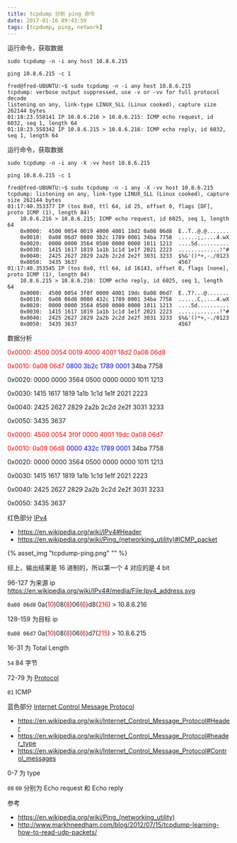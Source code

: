 ```yaml
---
title: tcpdump 分析 ping 命令
date: 2017-01-16 09:43:59
tags: [tcpdump, ping, network]
---
```



运行命令，获取数据

`sudo tcpdump -n -i any host 10.8.6.215`

`ping 10.8.6.215 -c 1`


<!--more-->


```
fred@fred-UBUNTU:~$ sudo tcpdump -n -i any host 10.8.6.215
tcpdump: verbose output suppressed, use -v or -vv for full protocol decode
listening on any, link-type LINUX_SLL (Linux cooked), capture size 262144 bytes
01:18:23.558141 IP 10.8.6.216 > 10.8.6.215: ICMP echo request, id 6032, seq 1, length 64
01:18:23.558342 IP 10.8.6.215 > 10.8.6.216: ICMP echo reply, id 6032, seq 1, length 64
```

运行命令，获取数据

`sudo tcpdump -n -i any -X -vv host 10.8.6.215`

`ping 10.8.6.215 -c 1`


```
fred@fred-UBUNTU:~$ sudo tcpdump -n -i any -X -vv host 10.8.6.215
tcpdump: listening on any, link-type LINUX_SLL (Linux cooked), capture size 262144 bytes
01:17:40.353377 IP (tos 0x0, ttl 64, id 25, offset 0, flags [DF], proto ICMP (1), length 84)
    10.8.6.216 > 10.8.6.215: ICMP echo request, id 6025, seq 1, length 64
	0x0000:  4500 0054 0019 4000 4001 18d2 0a08 06d8  E..T..@.@.......
	0x0010:  0a08 06d7 0800 3b2c 1789 0001 34ba 7758  ......;,....4.wX
	0x0020:  0000 0000 3564 0500 0000 0000 1011 1213  ....5d..........
	0x0030:  1415 1617 1819 1a1b 1c1d 1e1f 2021 2223  .............!"#
	0x0040:  2425 2627 2829 2a2b 2c2d 2e2f 3031 3233  $%&'()*+,-./0123
	0x0050:  3435 3637                                4567
01:17:40.353545 IP (tos 0x0, ttl 64, id 16143, offset 0, flags [none], proto ICMP (1), length 84)
    10.8.6.215 > 10.8.6.216: ICMP echo reply, id 6025, seq 1, length 64
	0x0000:  4500 0054 3f0f 0000 4001 19dc 0a08 06d7  E..T?...@.......
	0x0010:  0a08 06d8 0000 432c 1789 0001 34ba 7758  ......C,....4.wX
	0x0020:  0000 0000 3564 0500 0000 0000 1011 1213  ....5d..........
	0x0030:  1415 1617 1819 1a1b 1c1d 1e1f 2021 2223  .............!"#
	0x0040:  2425 2627 2829 2a2b 2c2d 2e2f 3031 3233  $%&'()*+,-./0123
	0x0050:  3435 3637                                4567
```

数据分析

<span style="color:red"> 0x0000:  4500 0054 0019 4000 4001 18d2 0a08 06d8</span>

<span style="color:red"> 0x0010:  0a08 06d7 </span> <span style="color:blue"> 0800 3b2c 1789 0001 </span> 34ba 7758

0x0020:  0000 0000 3564 0500 0000 0000 1011 1213

0x0030:  1415 1617 1819 1a1b 1c1d 1e1f 2021 2223

0x0040:  2425 2627 2829 2a2b 2c2d 2e2f 3031 3233

0x0050:  3435 3637
                 
                 
                 
<span style="color:red">0x0000:  4500 0054 3f0f 0000 4001 19dc 0a08 06d7 </span>

<span style="color:red"> 0x0010:  0a08 06d8 </span> <span style="color:blue"> 0000 432c 1789 0001 </span> 34ba 7758

0x0020:  0000 0000 3564 0500 0000 0000 1011 1213

0x0030:  1415 1617 1819 1a1b 1c1d 1e1f 2021 2223

0x0040:  2425 2627 2829 2a2b 2c2d 2e2f 3031 3233

0x0050:  3435 3637


红色部分 [IPv4](https://en.wikipedia.org/wiki/IPv4)


* <https://en.wikipedia.org/wiki/IPv4#Header>
* <https://en.wikipedia.org/wiki/Ping_(networking_utility)#ICMP_packet>



{% asset_img "tcpdump-ping.png" "" %}



综上，输出结果是 16 进制的，所以第一个 4 对应的是 4 bit


96-127 为来源 ip <https://en.wikipedia.org/wiki/IPv4#/media/File:Ipv4_address.svg>

`0a08 06d8` 0a(<span style="color:red">10</span>)08(<span style="color:red">8</span>)06(<span style="color:red">6</span>)d8(<span style="color:red">216</span>) > 10.8.6.216 

128-159 为目标 ip

`0a08 06d7` 0a(<span style="color:red">10</span>)08(<span style="color:red">8</span>)06(<span style="color:red">6</span>)d7(<span style="color:red">215</span>) > 10.8.6.215

16-31 为 Total Length

`54` 84 字节


72-79 为 [Protocol](https://en.wikipedia.org/wiki/List_of_IP_protocol_numbers)

`01` ICMP


蓝色部分 [Internet Control Message Protocol](https://en.wikipedia.org/wiki/Internet_Control_Message_Protocol)

* <https://en.wikipedia.org/wiki/Internet_Control_Message_Protocol#Header>
* <https://en.wikipedia.org/wiki/Internet_Control_Message_Protocol#header_type>
* <https://en.wikipedia.org/wiki/Internet_Control_Message_Protocol#Control_messages>

0-7 为 type

`08` `00` 分别为 Echo request 和 Echo reply


参考

* <https://en.wikipedia.org/wiki/Ping_(networking_utility)>
* <http://www.markhneedham.com/blog/2012/07/15/tcpdump-learning-how-to-read-udp-packets/>